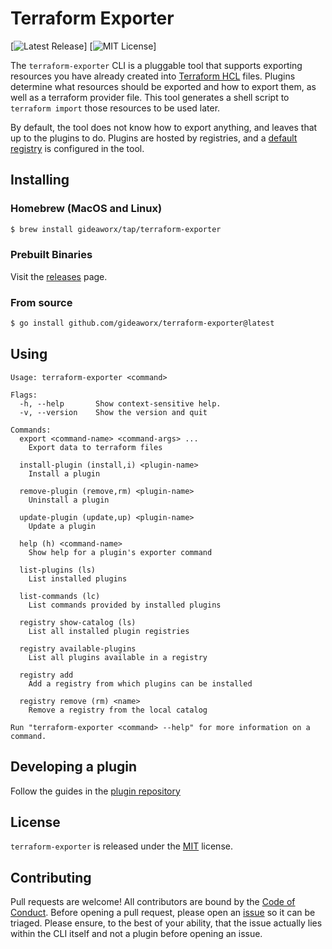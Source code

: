 # Terraform Exporter

[![Latest Release](https://img.shields.io/github/v/release/gideaworx/terraform-exporter)] [![MIT License](https://img.shields.io/github/license/gideaworx/terraform-exporter)]

The `terraform-exporter` CLI is a pluggable tool that supports exporting resources
you have already created into [Terraform HCL][1] files. Plugins determine what 
resources should be exported and how to export them, as well as a terraform 
provider file. This tool generates a shell script to `terraform import` those 
resources to be used later.

By default, the tool does not know how to export anything, and leaves that up to 
the plugins to do. Plugins are hosted by registries, and a [default registry][2]
is configured in the tool. 

## Installing

### Homebrew (MacOS and Linux)

```bash
$ brew install gideaworx/tap/terraform-exporter
```

### Prebuilt Binaries

Visit the [releases][3] page.

### From source

```bash
$ go install github.com/gideaworx/terraform-exporter@latest
```

## Using

```
Usage: terraform-exporter <command>

Flags:
  -h, --help       Show context-sensitive help.
  -v, --version    Show the version and quit

Commands:
  export <command-name> <command-args> ...
    Export data to terraform files

  install-plugin (install,i) <plugin-name>
    Install a plugin

  remove-plugin (remove,rm) <plugin-name>
    Uninstall a plugin

  update-plugin (update,up) <plugin-name>
    Update a plugin

  help (h) <command-name>
    Show help for a plugin's exporter command

  list-plugins (ls)
    List installed plugins

  list-commands (lc)
    List commands provided by installed plugins

  registry show-catalog (ls)
    List all installed plugin registries

  registry available-plugins
    List all plugins available in a registry

  registry add
    Add a registry from which plugins can be installed

  registry remove (rm) <name>
    Remove a registry from the local catalog

Run "terraform-exporter <command> --help" for more information on a command.
```

## Developing a plugin

Follow the guides in the [plugin repository][4]

## License

`terraform-exporter` is released under the [MIT](./LICENSE) license.

## Contributing

Pull requests are welcome! All contributors are bound by the [Code of Conduct][5].
Before opening a pull request, please open an [issue][6] so it can be triaged.
Please ensure, to the best of your ability, that the issue actually lies within the
CLI itself and not a plugin before opening an issue.

<!-- Links -->
[1]: https://terraform.io
[2]: https://plugin-registry.gideaworx.io
[3]: ../../releases
[4]: https://github.com/gideaworx/terraform-exporter-plugin
[5]: CODE_OF_CONDUCT.md
[6]: ../../issues/new